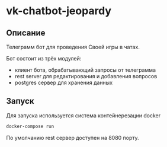# vk-chatbot-jeopardy

## Описание

Телеграмм бот для проведения Своей игры в чатах.

Бот состоит из трёх модулей:
- клиент бота, обрабатывающий запросы от телеграмма
- rest server для редактирования и добавления вопросов
- postgres сервер для хранения данных

## Запуск
Для запуска используется система контейнерезации docker
```bash
docker-compose run
```

По умолчанию rest сервер доступен на 8080 порту. 


